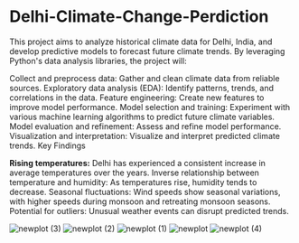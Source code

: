 # Delhi-Climate-Change-Perdiction

This project aims to analyze historical climate data for Delhi, India, and develop predictive models to forecast future climate trends. By leveraging Python's data analysis libraries, the project will:

Collect and preprocess data: Gather and clean climate data from reliable sources.
Exploratory data analysis (EDA): Identify patterns, trends, and correlations in the data.
Feature engineering: Create new features to improve model performance.
Model selection and training: Experiment with various machine learning algorithms to predict future climate variables.
Model evaluation and refinement: Assess and refine model performance.
Visualization and interpretation: Visualize and interpret predicted climate trends.
Key Findings

**Rising temperatures:**
Delhi has experienced a consistent increase in average temperatures over the years.
Inverse relationship between temperature and humidity: As temperatures rise, humidity tends to decrease.
Seasonal fluctuations: Wind speeds show seasonal variations, with higher speeds during monsoon and retreating monsoon seasons.
Potential for outliers: Unusual weather events can disrupt predicted trends.

![newplot (3)](https://github.com/user-attachments/assets/0f12f61d-135e-47fb-ae10-e4e00e5c40f2)
![newplot (2)](https://github.com/user-attachments/assets/5731eaca-3e91-4e36-9cad-4830b0971fbf)
![newplot (1)](https://github.com/user-attachments/assets/02785c6e-89ac-42f7-97a7-8022792bf6a4)
![newplot](https://github.com/user-attachments/assets/427ed998-a8df-41b2-a944-bf784e8e7d77)
![newplot (4)](https://github.com/user-attachments/assets/a5097bf7-b7f7-4a62-8699-11f32609185c)
